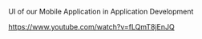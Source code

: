 UI of our Mobile Application in Application Development

https://www.youtube.com/watch?v=fLQmT8jEnJQ
